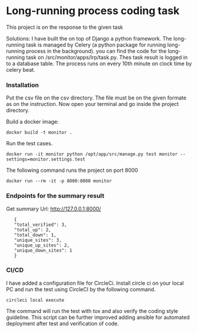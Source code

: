 # Long-running process coding task
This project is on the response to the given task
 
Solutions: I have built the on top of Django a python framework. The long-running task is managed by Celery (a python package for running long-running process in the background). you can find the code for the long-running task on /src/monitor/apps/lrp/task.py. Thes task result is logged in to a database table. The process runs on every 10th minute on clock time by celery beat.
 
### Installation
Put the csv file on the csv directory. The file must be on the given formate as on the instruction. Now open your terminal and go inside the project directory.
 
Build a docker image:
 
```
docker build -t monitor .
```
Run the test cases.
 
```
docker run -it monitor python /opt/app/src/manage.py test monitor --settings=monitor.settings.test
```
The following command runs the project on port 8000
 
```
docker run --rm -it -p 8000:8000 monitor
```
 
### Endpoints for the summary result
 
Get summary
Url: http://127.0.0.1:8000/
```
   {
   "total_verified": 3,
   "total_up": 2,
   "total_down": 1,
   "unique_sites": 3,
   "unique_up_sites": 2,
   "unique_down_sites": 1
   }
```
### CI/CD
I have added a configuration file for CircleCi. Install circle ci on your local PC and run the test using CircleCI by the following command.
 
```
circleci local execute
```
The command will run the test with tox and also verify the coding style guideline. This script can be further improved adding ansible for automated deployment after test and verification of code.
 

